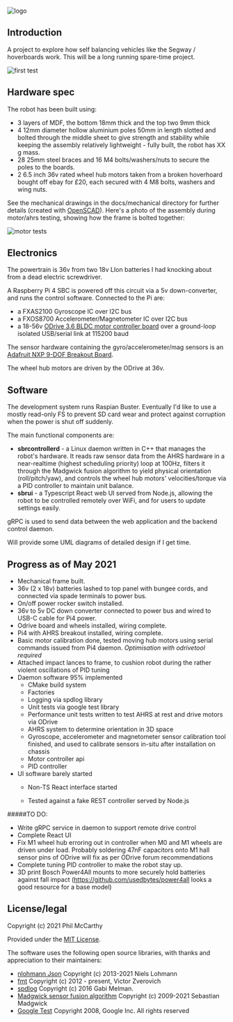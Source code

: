 ![logo](https://raw.githubusercontent.com/philmccarthy24/selfbalancingrobot/master/media/logo.png)

## Introduction

A project to explore how self balancing vehicles like the Segway / hoverboards work. This will be a long running spare-time project.

![first test](https://raw.githubusercontent.com/philmccarthy24/selfbalancingrobot/master/media/first_pid_test.jpg)

## Hardware spec

The robot has been built using:

- 3 layers of MDF, the bottom 18mm thick and the top two 9mm thick
- 4 12mm diameter hollow aluminium poles 50mm in length slotted and bolted through the middle sheet to give strength and stability while keeping the assembly relatively lightweight - fully built, the robot has XX g mass.
- 28 25mm steel braces and 16 M4 bolts/washers/nuts to secure the poles to the boards.
- 2 6.5 inch 36v rated wheel hub motors taken from a broken hoverhoard bought off ebay for £20, each secured with 4 M8 bolts, washers and wing nuts.

See the mechanical drawings in the docs/mechanical directory for further details (created with [OpenSCAD](https://openscad.org/)). Here's a photo of the assembly during motor/ahrs testing, showing how the frame is bolted together:

![motor tests](https://raw.githubusercontent.com/philmccarthy24/selfbalancingrobot/master/media/motor_tests.jpeg)

## Electronics

The powertrain is 36v from two 18v LIon batteries I had knocking about from a dead electric screwdriver.

A Raspberry Pi 4 SBC is powered off this circuit via a 5v down-converter, and runs the control software. Connected to the Pi are:

- a FXAS2100 Gyroscope IC over I2C bus
- a FXOS8700 Accelerometer/Magnetometer IC over I2C bus
- a 18-56v [ODrive 3.6 BLDC motor controller board](https://odriverobotics.com) over a ground-loop isolated USB/serial link at 115200 baud

The sensor hardware containing the gyro/accelerometer/mag sensors is an [Adafruit NXP 9-DOF Breakout Board](https://www.adafruit.com/product/3463).

The wheel hub motors are driven by the ODrive at 36v.

## Software

The development system runs Raspian Buster. Eventually I'd like to use a mostly read-only FS to prevent SD card wear and protect against corruption when the power is shut off suddenly.

The main functional components are:

- **sbrcontrollerd** - a Linux daemon written in C++ that manages the robot's hardware. It reads raw sensor data from the AHRS hardware in a near-realtime (highest scheduling priority) loop at 100Hz, filters it through the Madgwick fusion algorithm to yield physical orientation (roll/pitch/yaw), and controls the wheel hub motors' velocities/torque via a PID controller to maintain unit balance.
- **sbrui** - a Typescript React web UI served from Node.js, allowing the robot to be controlled remotely over WiFi, and for users to update settings easily.

gRPC is used to send data between the web application and the backend control daemon.

Will provide some UML diagrams of detailed design if I get time.

## Progress as of May 2021

- Mechanical frame built.
- 36v (2 x 18v) batteries lashed to top panel with bungee cords, and connected via spade terminals to power bus.
- On/off power rocker switch installed.
- 36v to 5v DC down converter connected to power bus and wired to USB-C cable for Pi4 power.
- Odrive board and wheels installed, wiring complete.
- Pi4 with AHRS breakout installed, wiring complete.
- Basic motor calibration done, tested moving hub motors using serial commands issued from Pi4 daemon. *Optimisation with odrivetool required*
- Attached impact lances to frame, to cushion robot during the rather violent oscillations of PID tuning
- Daemon software 95% implemented
  - CMake build system
  - Factories
  - Logging via spdlog library
  - Unit tests via google test library
  - Performance unit tests written to test AHRS at rest and drive motors via ODrive
  - AHRS system to determine orientation in 3D space
  - Gyroscope, accelerometer and magnetometer sensor calibration tool finished, and used to calibrate sensors in-situ after installation on chassis
  - Motor controller api
  - PID controller
- UI software barely started
  - Non-TS React interface started
  
  - Tested against a fake REST controller served by Node.js
  
#####TO DO:

- Write gRPC service in daemon to support remote drive control
- Complete React UI
- Fix M1 wheel hub erroring out in controller when M0 and M1 wheels are driven under load. Probably soldering 47nF capacitors onto M1 hall sensor pins of ODrive will fix as per ODrive forum recommendations
- Complete tuning PID controller to make the robot stay up. 
- 3D print Bosch Power4All mounts to more securely hold batteries against fall impact (https://github.com/usedbytes/power4all looks a good resource for a base model)

## License/legal

Copyright (c) 2021 Phil McCarthy

Provided under the [MIT License](https://github.com/philmccarthy24/selfbalancingrobot/blob/8f1a7e7f0787cc03bbfced4b563601a9d68a3980/LICENSE).

The software uses the following open source libraries, with thanks and appreciation to their maintainers:

- [nlohmann Json](https://github.com/nlohmann/json) Copyright (c) 2013-2021 Niels Lohmann
- [fmt](https://github.com/fmtlib/fmt) Copyright (c) 2012 - present, Victor Zverovich
- [spdlog](https://github.com/gabime/spdlog) Copyright (c) 2016 Gabi Melman.
- [Madgwick sensor fusion algorithm](https://x-io.co.uk/open-source-imu-and-ahrs-algorithms/) Copyright (c) 2009-2021 Sebastian Madgwick
- [Google Test](https://github.com/google/googletest) Copyright 2008, Google Inc. All rights reserved
